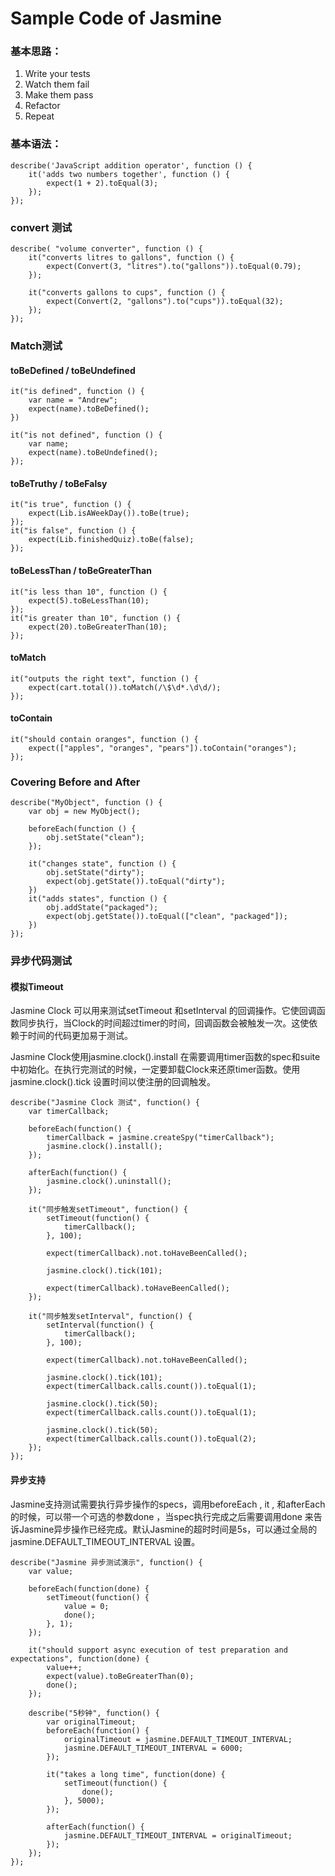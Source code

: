 # Sample Code of Jasmine

### 基本思路：
1. Write your tests
2. Watch them fail
3. Make them pass
4. Refactor
5. Repeat

### 基本语法：

```
describe('JavaScript addition operator', function () {
    it('adds two numbers together', function () {
        expect(1 + 2).toEqual(3);
    });
});
```

### convert 测试

```
describe( "volume converter", function () {
    it("converts litres to gallons", function () {
        expect(Convert(3, "litres").to("gallons")).toEqual(0.79);
    });

    it("converts gallons to cups", function () {
        expect(Convert(2, "gallons").to("cups")).toEqual(32);
    });
});
```

### Match测试
#### toBeDefined / toBeUndefined

```
it("is defined", function () {
    var name = "Andrew";
    expect(name).toBeDefined();
})

it("is not defined", function () {
    var name;
    expect(name).toBeUndefined();
});

```

#### toBeTruthy / toBeFalsy

```
it("is true", function () {
    expect(Lib.isAWeekDay()).toBe(true);
});
it("is false", function () {
    expect(Lib.finishedQuiz).toBe(false);
});

```
#### toBeLessThan / toBeGreaterThan

```
it("is less than 10", function () {
    expect(5).toBeLessThan(10);
});
it("is greater than 10", function () {
    expect(20).toBeGreaterThan(10);
});
```
#### toMatch

```
it("outputs the right text", function () {
    expect(cart.total()).toMatch(/\$\d*.\d\d/);
});
```

#### toContain

```
it("should contain oranges", function () {
    expect(["apples", "oranges", "pears"]).toContain("oranges");
});
```

### Covering Before and After

```
describe("MyObject", function () {
    var obj = new MyObject();

    beforeEach(function () {
        obj.setState("clean");
    });

    it("changes state", function () {
        obj.setState("dirty");
        expect(obj.getState()).toEqual("dirty");
    })
    it("adds states", function () {
        obj.addState("packaged");
        expect(obj.getState()).toEqual(["clean", "packaged"]);
    })
});
```

### 异步代码测试

#### 模拟Timeout

Jasmine Clock 可以用来测试setTimeout 和setInterval 的回调操作。它使回调函数同步执行，当Clock的时间超过timer的时间，回调函数会被触发一次。这使依赖于时间的代码更加易于测试。

Jasmine Clock使用jasmine.clock().install 在需要调用timer函数的spec和suite中初始化。在执行完测试的时候，一定要卸载Clock来还原timer函数。使用jasmine.clock().tick 设置时间以使注册的回调触发。

```
describe("Jasmine Clock 测试", function() {
    var timerCallback;
 
    beforeEach(function() {
        timerCallback = jasmine.createSpy("timerCallback");
        jasmine.clock().install();
    });
 
    afterEach(function() {
        jasmine.clock().uninstall();
    });
 
    it("同步触发setTimeout", function() {
        setTimeout(function() {
            timerCallback();
        }, 100);
 
        expect(timerCallback).not.toHaveBeenCalled();
 
        jasmine.clock().tick(101);
 
        expect(timerCallback).toHaveBeenCalled();
    });
 
    it("同步触发setInterval", function() {
        setInterval(function() {
            timerCallback();
        }, 100);
 
        expect(timerCallback).not.toHaveBeenCalled();
 
        jasmine.clock().tick(101);
        expect(timerCallback.calls.count()).toEqual(1);
 
        jasmine.clock().tick(50);
        expect(timerCallback.calls.count()).toEqual(1);
 
        jasmine.clock().tick(50);
        expect(timerCallback.calls.count()).toEqual(2);
    });
});

```

#### 异步支持

Jasmine支持测试需要执行异步操作的specs，调用beforeEach , it , 和afterEach 的时候，可以带一个可选的参数done ，当spec执行完成之后需要调用done 来告诉Jasmine异步操作已经完成。默认Jasmine的超时时间是5s，可以通过全局的jasmine.DEFAULT_TIMEOUT_INTERVAL 设置。

```
describe("Jasmine 异步测试演示", function() {
    var value;
 
    beforeEach(function(done) {
        setTimeout(function() {
            value = 0;
            done();
        }, 1);
    });
 
    it("should support async execution of test preparation and expectations", function(done) {
        value++;
        expect(value).toBeGreaterThan(0);
        done();
    });
 
    describe("5秒钟", function() {
        var originalTimeout;
        beforeEach(function() {
            originalTimeout = jasmine.DEFAULT_TIMEOUT_INTERVAL;
            jasmine.DEFAULT_TIMEOUT_INTERVAL = 6000;
        });
 
        it("takes a long time", function(done) {
            setTimeout(function() {
                done();
            }, 5000);
        });
 
        afterEach(function() {
            jasmine.DEFAULT_TIMEOUT_INTERVAL = originalTimeout;
        });
    });
});

```







